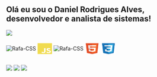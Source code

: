 ## Olá eu sou o Daniel Rodrigues Alves, desenvolvedor e analista de sistemas!

<div>
  <a href="https://github.com/Danalvesr"></a>
  <img height="180em" src="https://github-readme-stats.vercel.app/api?username=Danalvesr&show_icons=true&theme=dracula&include_all_commits=true&count_private=true">
</div>

<div style="display: inline_block"><br>
  <img align="center" alt="Rafa-CSS" height="30" src="https://img.shields.io/badge/Salesforce-00A1E0?style=for-the-badge&logo=Salesforce&logoColor=white">
  <img align="center" alt="Rafa-Js" height="30" width="40" src="https://raw.githubusercontent.com/devicons/devicon/master/icons/javascript/javascript-plain.svg">
  <img align="center" alt="Rafa-CSS" height="30" src="https://img.shields.io/badge/Node%20js-339933?style=for-the-badge&logo=nodedotjs&logoColor=white">
  <img align="center" alt="Rafa-HTML" height="30" width="40" src="https://raw.githubusercontent.com/devicons/devicon/master/icons/html5/html5-original.svg">
  <img align="center" alt="Rafa-CSS" height="30" width="40" src="https://raw.githubusercontent.com/devicons/devicon/master/icons/css3/css3-original.svg">
</div>
  
  ##
 
<div> 
  <a href="https://www.salesforce.com/trailblazer/drodriguesalves" target="_blank"><img src="https://img.shields.io/badge/Salesforce-00A1E0?style=for-the-badge&logo=Salesforce&logoColor=white" target="_blank"></a>
  <a href = "mailto:drodriguesalves2@gmail.com"><img src="https://img.shields.io/badge/-Gmail-%23333?style=for-the-badge&logo=gmail&logoColor=white" target="_blank"></a>
  <a href="https://www.linkedin.com/in/dalvesr/" target="_blank"><img src="https://img.shields.io/badge/-LinkedIn-%230077B5?style=for-the-badge&logo=linkedin&logoColor=white" target="_blank"></a> 
</div>
